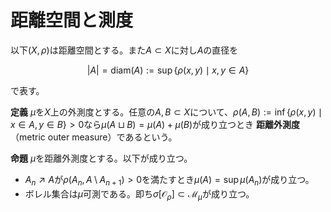 
# 距離空間と測度

以下$(X, \rho)$は距離空間とする。また$A\subset X$に対し$A$の直径を

$$
\vert A \vert=\textrm{diam}(A):=\sup\lbrace \rho (x, y)\mid x, y\in A \rbrace
$$

で表す。

__定義__ $\mu$を$X$上の外測度とする。任意の$A, B\subset X$について、$\rho (A, B):=\inf\lbrace \rho (x, y)\mid x\in A, y\in B \rbrace\gt 0$なら$\mu (A\sqcup B)=\mu (A)+\mu (B)$が成り立つとき **距離外測度** （metric outer measure）であるという。

__命題__ $\mu$を距離外測度とする。以下が成り立つ。

- $A_{n}\nearrow A$が$\rho (A_{n}, A\setminus A_{n+1})\gt 0$を満たすとき$\mu (A)=\sup\mu (A_{n})$が成り立つ。
- ボレル集合は$\mu$可測である。即ち$\sigma\lbrack \mathcal{O}_{\rho} \rbrack\subset\mathcal{M}_{\mu}$が成り立つ。

<!--
\begin{Proof}
(1)　$B_{1}:=A_{1}, B_{m}:=A_{m}\setminus A_{m-1}$と置くと$A_{n}=\bigsqcup_{m=1}^{n}B_{m}, A=\bigsqcup B_{m}$が成り立つ。
ここで$\mu$は外測度だから、単調性及び可算劣加法性より
\[ \sum_{m=1}^{n}\mu (B_{m})=\mu (A_{n})\le\mu (A)\le\sum\mu (B_{m}) \]
が成り立つ。このとき左辺の上限を取れば$\sup\mu (A_{n})=\mu (A)$を得る。

　(2)　$F\subset X$を閉集合とする。$n\in\mathbb{N}$に対して
\[ U_{n}:=\left\{x\in X\setminus F\mid \rho (x, F)>\frac{1}{n}\right\} \]
と定めると$U_{n}\nearrow X\setminus F$となる。任意の$E\subset X$に対して$\rho (E\cap U_{n}, E\cap F)>0$を満たす。
$\mu$は距離外測度だから
\[ \mu (E\cap U_{n})+\mu (E\cap F)=\mu ((E\cap U_{n})\sqcup (E\cap F))\le\mu(E) \]
が成り立つが、$E\cap U_{n}\nearrow E\setminus F$は(1)の条件を満たしているので
\[ \mu (E\setminus F)+\mu (E\cap F)\le\mu (E) \]
を得る。即ち$F$は$\mu$-可測となる。$\mu$-可測集合全体は$\sigma$-加法族なので、$\sigma[\mathcal{O}_{\rho}]\subset\mathcal{M}_{\mu}$が従う。
\end{Proof}

　距離外測度は以下のようにして構成できる。$\mathscr{E}\subset 2^{X}$は空集合を含むとする。$\delta>0$とする。
以下の文脈において$\mathscr{C}\subset\mathscr{E}$が$A\subset X$の$\mathscr{E}$による$\delta$-被覆であるとは、
$\mathscr{C}$が高々可算集合かつ$A\subset\bigcup_{C\in\mathscr{C}}C$であり、また任意の$C\in\mathscr{C}$に対して
$|C|\le\delta$を満たすことを意味するものとする。

集合関数$\tau:\mathscr{E}\rightarrow [0, \infty]$は$\tau (\emptyset)=0$を満たすとする。$\delta>0$及び$A\subset X$に対し、
\[ \mu_{\delta}(A):=\inf\left\{\sum_{C\in\mathscr{C}}\tau (C)\mid
\mathscr{C}\subset\mathscr{E}\textup{は$A$の$\delta$-被覆}\right\} \]
と定める。そして$\mu (A):=\sup_{\delta}\mu_{\delta}(A)$と置く。

\begin{Prop}
$\mu$は距離外測度となる。
\end{Prop}
\begin{Proof}
$\delta$-被覆はつまり直径が$\delta$以下の集合全体による被覆だから、$\mu_{\delta}$は外測度になる。
従って$A, B\subset X, A\subset B, \{A_{n}\}\subset 2^{X}$に対して
\[ \mu_{\delta}(\emptyset)=0, \mu_{\delta}(A)\le\mu_{\delta}(B),
\mu_{\delta}\left(\bigcup A_{n}\right)\le\sum\mu_{\delta}(A_{n}) \]
が成り立つ。$\delta$の上限を取れば、$\mu$は外測度になる。

　$A, B\subset X$は$\rho (A, B)>0$を満たすとする。このとき
\[ \delta:=\frac{\rho (A, B)}{3} \]
とすると、$A\sqcup B$の$\delta$-被覆$\mathscr{C}$に対して$A, B$の部分$\delta$-被覆$\mathscr{C}_{A}, \mathscr{C}_{B}$を互いに素に取れる。このとき
\[ \mu_{\delta}(A)+\mu_{\delta}(B)\le\sum_{C\in\mathscr{C}_{A}}\tau (C)+\sum_{C\in\mathscr{C}_{B}}\tau (C)
\le\sum_{C\in\mathscr{C}}\tau (C) \]
が成り立つ。従って右辺の下限を取れば
\[ \mu_{\delta}(A)+\mu_{\delta}(B)\le\mu_{\delta}(A\sqcup B)\le\mu (A\sqcup B) \]
を得る。左辺の上限を取れば$\mu (A)+\mu (B)\le\mu (A\sqcup B)$が従う。逆は明らか。
\end{Proof}

\begin{Def}
特に$\alpha\ge 0$に対して$\mathscr{E}=2^{X}, \tau (A):=|A|^{\alpha}$としたとき
$\mu_{\delta}, \mu$をそれぞれ$\mathcal{H}_{\delta}^{\alpha}, \mathcal{H}^{\alpha}$と書く。
$\mathcal{H}^{\alpha}$により生成される測度を$\alpha$-次元ハウスドルフ測度\textup{($\alpha$-dimensional Hausdorff measure)}と呼ぶ。
\end{Def}

\begin{Rem}
$\alpha\ge 0, \delta>0$及び$A\subset X$に対し
\[ P_{\delta}^{\alpha}(A):=\sup\left\{\sum |B_{n}|^{\alpha}\mid
B_{n}=B(x_{n}; r_{n}), x_{n}\in A, r_{n}\le\delta, B_{i}\cap B_{j}=\emptyset\right\} \]
と定める。つまり$A$の点を中心とする半径$\delta$以下の互いに素な閉球全体を考え、その直径の$\alpha$乗の和の上限を取る。
このとき集合関数$P_{0}^{\alpha}:2^{X}\rightarrow [0, \infty]$を$A\subset X$に対し
\[ P_{0}^{\alpha}(A):=\inf_{\delta}P_{\delta}^{\alpha}(A) \]
と定め、この関数により生成される外測度
\[ P^{\alpha}(A):=\inf\left\{\sum_{C\in\mathscr{C}} P_{0}^{\alpha}(C)\mid
\mathscr{C}\subset 2^{X}\textup{は$A$の被覆}\right\} \]
を$\alpha$-次元パッキング測度\textup{($\alpha$-dimensional packing measure)}と呼ぶ。
\end{Rem}

-->